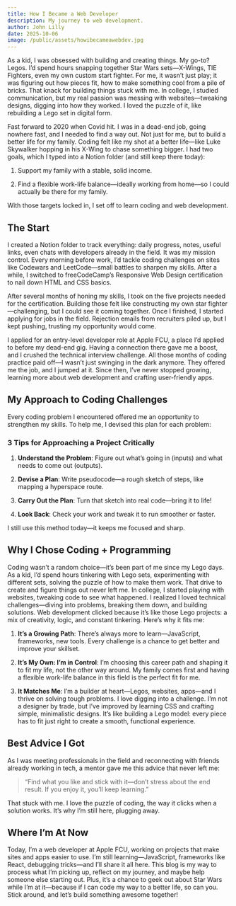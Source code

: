 ```yaml
---
title: How I Became a Web Developer
description: My journey to web development.
author: John Lilly
date: 2025-10-06
image: /public/assets/howibecameawebdev.jpg
---
```

As a kid, I was obsessed with building and creating things. My go-to? Legos. I’d spend hours snapping together Star Wars sets—X-Wings, TIE Fighters, even my own custom start fighter. For me, it wasn’t just play; it was figuring out how pieces fit, how to make something cool from a pile of bricks. That knack for building things stuck with me. In college, I studied communication, but my real passion was messing with websites—tweaking designs, digging into how they worked. I loved the puzzle of it, like rebuilding a Lego set in digital form.

Fast forward to 2020 when Covid hit. I was in a dead-end job, going nowhere fast, and I needed to find a way out. Not just for me, but to build a better life for my family. Coding felt like my shot at a better life—like Luke Skywalker hopping in his X-Wing to chase something bigger. I had two goals, which I typed into a Notion folder (and still keep there today):

1.  Support my family with a stable, solid income.
    
2.  Find a flexible work-life balance—ideally working from home—so I could actually be there for my family.
    

With those targets locked in, I set off to learn coding and web development.

## The Start

I created a Notion folder to track everything: daily progress, notes, useful links, even chats with developers already in the field. It was my mission control. Every morning before work, I’d tackle coding challenges on sites like Codewars and LeetCode—small battles to sharpen my skills. After a while, I switched to freeCodeCamp’s Responsive Web Design certification to nail down HTML and CSS basics.

After several months of honing my skills, I took on the five projects needed for the certification. Building those felt like constructing my own star fighter—challenging, but I could see it coming together. Once I finished, I started applying for jobs in the field. Rejection emails from recruiters piled up, but I kept pushing, trusting my opportunity would come.

I applied for an entry-level developer role at Apple FCU, a place I’d applied to before my dead-end gig. Having a connection there gave me a boost, and I crushed the technical interview challenge. All those months of coding practice paid off—I wasn’t just swinging in the dark anymore. They offered me the job, and I jumped at it. Since then, I’ve never stopped growing, learning more about web development and crafting user-friendly apps.

## My Approach to Coding Challenges

Every coding problem I encountered offered me an opportunity to strengthen my skills. To help me, I devised this plan for each problem:

### 3 Tips for Approaching a Project Critically

1.  **Understand the Problem**: Figure out what’s going in (inputs) and what needs to come out (outputs).
    
2.  **Devise a Plan**: Write pseudocode—a rough sketch of steps, like mapping a hyperspace route.
    
3.  **Carry Out the Plan**: Turn that sketch into real code—bring it to life!
    
4.  **Look Back**: Check your work and tweak it to run smoother or faster.
    

I still use this method today—it keeps me focused and sharp.

## Why I Chose Coding + Programming

Coding wasn’t a random choice—it’s been part of me since my Lego days. As a kid, I’d spend hours tinkering with Lego sets, experimenting with different sets, solving the puzzle of how to make them work. That drive to create and figure things out never left me. In college, I started playing with websites, tweaking code to see what happened. I realized I loved technical challenges—diving into problems, breaking them down, and building solutions. Web development clicked because it’s like those Lego projects: a mix of creativity, logic, and constant tinkering. Here’s why it fits me:

1.  **It’s a Growing Path**: There’s always more to learn—JavaScript, frameworks, new tools. Every challenge is a chance to get better and improve your skillset.
    
2.  **It’s My Own: I’m in Control**: I’m choosing this career path and shaping it to fit my life, not the other way around. My family comes first and having a flexible work-life balance in this field is the perfect fit for me.
    
3.  **It Matches Me**: I’m a builder at heart—Legos, websites, apps—and I thrive on solving tough problems. I love digging into a challenge. I’m not a designer by trade, but I’ve improved by learning CSS and crafting simple, minimalistic designs. It’s like building a Lego model: every piece has to fit just right to create a smooth, functional experience.
    

## Best Advice I Got

As I was meeting professionals in the field and reconnecting with friends already working in tech, a mentor gave me this advice that never left me:

> “Find what you like and stick with it—don’t stress about the end result. If you enjoy it, you’ll keep learning.”

That stuck with me. I love the puzzle of coding, the way it clicks when a solution works. It’s why I’m still here, plugging away.

## Where I’m At Now

Today, I’m a web developer at Apple FCU, working on projects that make sites and apps easier to use. I’m still learning—JavaScript, frameworks like React, debugging tricks—and I’ll share it all here. This blog is my way to process what I’m picking up, reflect on my journey, and maybe help someone else starting out. Plus, it’s a chance to geek out about Star Wars while I’m at it—because if I can code my way to a better life, so can you. Stick around, and let’s build something awesome together!